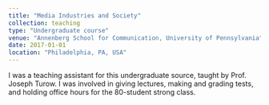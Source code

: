 ```yaml
---
title: "Media Industries and Society"
collection: teaching
type: "Undergraduate course"
venue: "Annenberg School for Communication, University of Pennsylvania"
date: 2017-01-01
location: "Philadelphia, PA, USA"
---
```


I was a teaching assistant for this undergraduate source, taught by Prof. Joseph Turow. I was involved in giving lectures, making and grading tests, and holding office hours for the 80-student strong class.